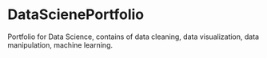 # DataScienePortfolio
Portfolio for Data Science, contains of data cleaning, data visualization, data manipulation, machine learning.
